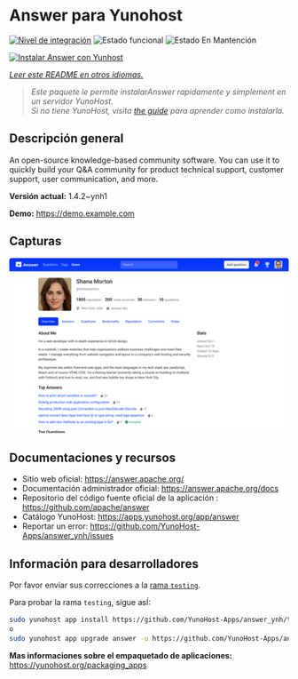 <!--
Este archivo README esta generado automaticamente<https://github.com/YunoHost/apps/tree/master/tools/readme_generator>
No se debe editar a mano.
-->

# Answer para Yunohost

[![Nivel de integración](https://apps.yunohost.org/badge/integration/answer)](https://ci-apps.yunohost.org/ci/apps/answer/)
![Estado funcional](https://apps.yunohost.org/badge/state/answer)
![Estado En Mantención](https://apps.yunohost.org/badge/maintained/answer)

[![Instalar Answer con Yunhost](https://install-app.yunohost.org/install-with-yunohost.svg)](https://install-app.yunohost.org/?app=answer)

*[Leer este README en otros idiomas.](./ALL_README.md)*

> *Este paquete le permite instalarAnswer rapidamente y simplement en un servidor YunoHost.*  
> *Si no tiene YunoHost, visita [the guide](https://yunohost.org/install) para aprender como instalarla.*

## Descripción general

An open-source knowledge-based community software. You can use it to quickly build your Q&A community for product technical support, customer support, user communication, and more.


**Versión actual:** 1.4.2~ynh1

**Demo:** <https://demo.example.com>

## Capturas

![Captura de Answer](./doc/screenshots/screenshot.png)

## Documentaciones y recursos

- Sitio web oficial: <https://answer.apache.org/>
- Documentación administrador oficial: <https://answer.apache.org/docs>
- Repositorio del código fuente oficial de la aplicación : <https://github.com/apache/answer>
- Catálogo YunoHost: <https://apps.yunohost.org/app/answer>
- Reportar un error: <https://github.com/YunoHost-Apps/answer_ynh/issues>

## Información para desarrolladores

Por favor enviar sus correcciones a la [rama `testing`](https://github.com/YunoHost-Apps/answer_ynh/tree/testing).

Para probar la rama `testing`, sigue asÍ:

```bash
sudo yunohost app install https://github.com/YunoHost-Apps/answer_ynh/tree/testing --debug
o
sudo yunohost app upgrade answer -u https://github.com/YunoHost-Apps/answer_ynh/tree/testing --debug
```

**Mas informaciones sobre el empaquetado de aplicaciones:** <https://yunohost.org/packaging_apps>
